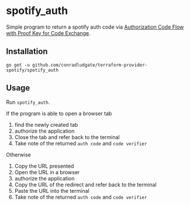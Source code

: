 # spotify_auth

Simple program to return a spotify auth code via [Authorization Code Flow with Proof Key for Code Exchange](https://developer.spotify.com/documentation/general/guides/authorization-guide/#authorization-code-flow-with-proof-key-for-code-exchange-pkce).

## Installation

`go get -u github.com/conradludgate/terraform-provider-spotify/spotify_auth`

## Usage

Run `spotify_auth`.

If the program is able to open a browser tab

1)  find the newly created tab
2)  authorize the application
3)  Close the tab and refer back to the terminal
4)  Take note of the returned `auth code` and `code verifier`

Otherwise

1)  Copy the URL presented
2)  Open the URL in a browser
3)  authorize the application
4)  Copy the URL of the redirect and refer back to the terminal
5)  Paste the URL into the terminal
6)  Take note of the returned `auth code` and `code verifier`
